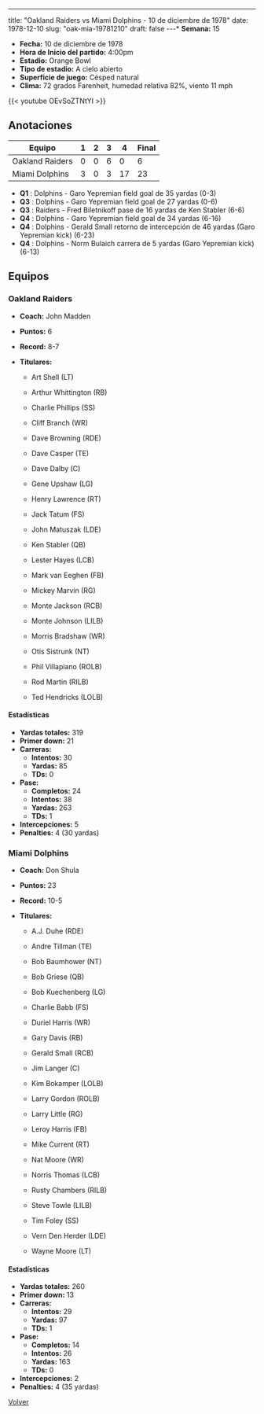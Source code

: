 ---
title: "Oakland Raiders vs Miami Dolphins - 10 de diciembre de 1978"
date: 1978-12-10
slug: "oak-mia-19781210"
draft: false
---* **Semana:** 15
* **Fecha:** 10 de diciembre de 1978
* **Hora de Inicio del partido:** 4:00pm
* **Estadio:** Orange Bowl
* **Tipo de estadio:** A cielo abierto
* **Superficie de juego:** Césped natural
* **Clima:** 72 grados Farenheit, humedad relativa 82%, viento 11 mph

{{< youtube OEvSoZTNtYI >}}


## Anotaciones
| Equipo | 1 | 2 | 3 | 4 | Final |
|--------|---|---|---|---|-------|
| Oakland Raiders  | 0 | 0 | 6 | 0  | 6 |
| Miami Dolphins  | 3 | 0 | 3 | 17  | 23 |
* **Q1** : Dolphins - Garo Yepremian field goal de 35 yardas (0-3)
* **Q3** : Dolphins - Garo Yepremian field goal de 27 yardas (0-6)
* **Q3** : Raiders - Fred Biletnikoff pase de 16 yardas de Ken Stabler (6-6)
* **Q4** : Dolphins - Garo Yepremian field goal de 34 yardas (6-16)
* **Q4** : Dolphins - Gerald Small retorno de intercepción de 46 yardas (Garo Yepremian kick) (6-23)
* **Q4** : Dolphins - Norm Bulaich carrera de 5 yardas (Garo Yepremian kick) (6-13)


## Equipos


### Oakland Raiders
* **Coach:** John Madden
* **Puntos:** 6
* **Record:** 8-7
* **Titulares:** 

  * Art Shell (LT) 

  * Arthur Whittington (RB) 

  * Charlie Phillips (SS) 

  * Cliff Branch (WR) 

  * Dave Browning (RDE) 

  * Dave Casper (TE) 

  * Dave Dalby (C) 

  * Gene Upshaw (LG) 

  * Henry Lawrence (RT) 

  * Jack Tatum (FS) 

  * John Matuszak (LDE) 

  * Ken Stabler (QB) 

  * Lester Hayes (LCB) 

  * Mark van Eeghen (FB) 

  * Mickey Marvin (RG) 

  * Monte Jackson (RCB) 

  * Monte Johnson (LILB) 

  * Morris Bradshaw (WR) 

  * Otis Sistrunk (NT) 

  * Phil Villapiano (ROLB) 

  * Rod Martin (RILB) 

  * Ted Hendricks (LOLB) 

#### Estadísticas
* **Yardas totales:** 319
* **Primer down:** 21
* **Carreras:**
  * **Intentos:** 30
  * **Yardas:** 85
  * **TDs:** 0
* **Pase:**
  * **Completos:** 24
  * **Intentos:** 38
  * **Yardas:** 263
  * **TDs:** 1
* **Intercepciones:** 5
* **Penalties:** 4 (30 yardas)

### Miami Dolphins
* **Coach:** Don Shula
* **Puntos:** 23
* **Record:** 10-5
* **Titulares:** 

  * A.J. Duhe (RDE) 

  * Andre Tillman (TE) 

  * Bob Baumhower (NT) 

  * Bob Griese (QB) 

  * Bob Kuechenberg (LG) 

  * Charlie Babb (FS) 

  * Duriel Harris (WR) 

  * Gary Davis (RB) 

  * Gerald Small (RCB) 

  * Jim Langer (C) 

  * Kim Bokamper (LOLB) 

  * Larry Gordon (ROLB) 

  * Larry Little (RG) 

  * Leroy Harris (FB) 

  * Mike Current (RT) 

  * Nat Moore (WR) 

  * Norris Thomas (LCB) 

  * Rusty Chambers (RILB) 

  * Steve Towle (LILB) 

  * Tim Foley (SS) 

  * Vern Den Herder (LDE) 

  * Wayne Moore (LT) 

#### Estadísticas
* **Yardas totales:** 260
* **Primer down:** 13
* **Carreras:**
  * **Intentos:** 29
  * **Yardas:** 97
  * **TDs:** 1
* **Pase:**
  * **Completos:** 14
  * **Intentos:** 26
  * **Yardas:** 163
  * **TDs:** 0
* **Intercepciones:** 2
* **Penalties:** 4 (35 yardas)


[Volver](/historia/1978)
